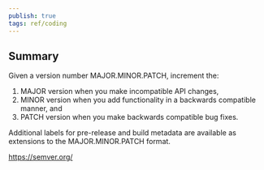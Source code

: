 ```yaml
---
publish: true
tags: ref/coding
---
```

## Summary

Given a version number MAJOR.MINOR.PATCH, increment the:

1.  MAJOR version when you make incompatible API changes,
2.  MINOR version when you add functionality in a backwards compatible manner, and
3.  PATCH version when you make backwards compatible bug fixes.

Additional labels for pre-release and build metadata are available as extensions to the MAJOR.MINOR.PATCH format.

https://semver.org/
